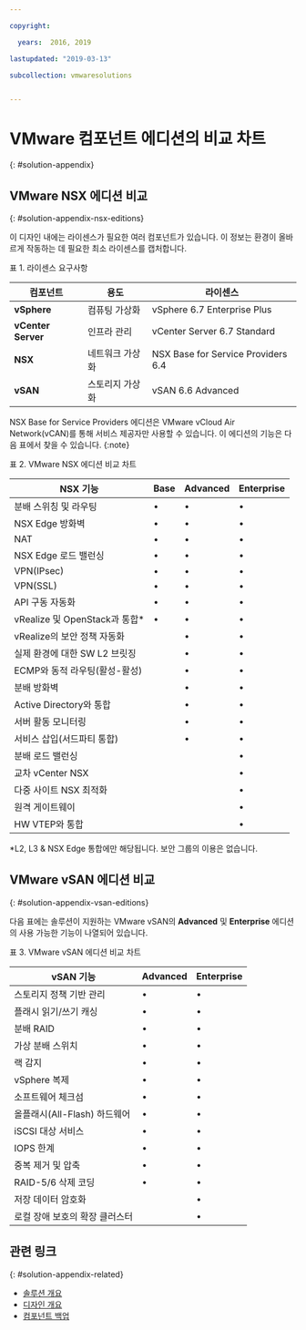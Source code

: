 ```yaml
---

copyright:

  years:  2016, 2019

lastupdated: "2019-03-13"

subcollection: vmwaresolutions


---
```


# VMware 컴포넌트 에디션의 비교 차트
{: #solution-appendix}

## VMware NSX 에디션 비교
{: #solution-appendix-nsx-editions}

이 디자인 내에는 라이센스가 필요한 여러 컴포넌트가 있습니다. 이 정보는 환경이 올바르게 작동하는 데 필요한 최소 라이센스를 캡처합니다.

표 1. 라이센스 요구사항

컴포넌트 | 용도 |라이센스
----------|---------|-------------
**vSphere** | 컴퓨팅 가상화 | vSphere 6.7 Enterprise Plus
**vCenter Server** |인프라 관리 | vCenter Server 6.7 Standard
**NSX** | 네트워크 가상화 | NSX Base for Service Providers 6.4
**vSAN** | 스토리지 가상화 | vSAN 6.6 Advanced  

NSX Base for Service Providers 에디션은 VMware vCloud Air Network(vCAN)를 통해 서비스 제공자만 사용할 수 있습니다. 이 에디션의 기능은 다음 표에서 찾을 수 있습니다.
{:note}

표 2. VMware NSX 에디션 비교 차트

| NSX 기능                                   | Base | Advanced |Enterprise |
|-----------------------------------------------|------|----------|------------|
| 분배 스위칭 및 라우팅             | •    | •        | •          |
| NSX Edge 방화벽                             | •    | •        | •          |
| NAT                                           | •    | •        | •          |
| NSX Edge 로드 밸런싱                       | •    | •        | •          |
| VPN(IPsec)                                   | •    | •        | •          |
| VPN(SSL)                                     | •    | •        | •          |
| API 구동 자동화                         | •    | •        | •          |
| vRealize 및 OpenStack과 통합\*     | •    | •        | •          |
| vRealize의 보안 정책 자동화 |      | •        | •          |
| 실제 환경에 대한 SW L2 브릿징        |      | •        | •          |
| ECMP와 동적 라우팅(활성-활성)     |      | •        | •          |
| 분배 방화벽                       |      | •        | •          |
| Active Directory와 통합             |      | •        | •          |
| 서버 활동 모니터링                    |      | •        | •          |
| 서비스 삽입(서드파티 통합)     |      | •        | •          |
| 분배 로드 밸런싱                    |      |          | •          |
| 교차 vCenter NSX                             |      |          | •          |
| 다중 사이트 NSX 최적화                  |      |          | •          |
| 원격 게이트웨이                                |      |          | •          |
| HW VTEP와 통합                     |      |          | •          |
\*L2, L3 & NSX Edge 통합에만 해당됩니다. 보안 그룹의 이용은 없습니다.

## VMware vSAN 에디션 비교
{: #solution-appendix-vsan-editions}

다음 표에는 솔루션이 지원하는 VMware vSAN의 **Advanced** 및 **Enterprise** 에디션의 사용 가능한 기능이 나열되어 있습니다.

표 3. VMware vSAN 에디션 비교 차트

| vSAN 기능                                    | Advanced |Enterprise |
|-------------------------------------------------|----------|------------|
| 스토리지 정책 기반 관리                 | •        | •          |
| 플래시 읽기/쓰기 캐싱                        | •        | •          |
| 분배 RAID                                | •        | •          |
| 가상 분배 스위치                      | •        | •          |
| 랙 감지                                  | •        | •          |
| vSphere 복제                             | •        | •          |
| 소프트웨어 체크섬                               | •        | •          |
| 올플래시(All-Flash) 하드웨어                              | •        | •          |
| iSCSI 대상 서비스                            | •        | •          |
| IOPS 한계                                      | •        | •          |
| 중복 제거 및 압축                   | •        | •          |
| RAID-5/6 삭제 코딩                         | •        | •          |
| 저장 데이터 암호화                         |          | •          |
| 로컬 장애 보호의 확장 클러스터 |          | •          |

## 관련 링크
{: #solution-appendix-related}

* [솔루션 개요](/docs/services/vmwaresolutions/archiref/solution?topic=vmware-solutions-solution_overview)
* [디자인 개요](/docs/services/vmwaresolutions/archiref/solution?topic=vmware-solutions-design_overview)
* [컴포넌트 백업](/docs/services/vmwaresolutions/archiref/solution?topic=vmware-solutions-solution_backingup)
